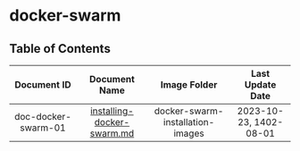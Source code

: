 # docker-swarm


## Table of Contents


|     Document ID      |          Document Name          |       Image Folder                 |   Last Update Date   |
|        :----:        |           :----------:          |        :----:                      |        :----:        |
| doc-docker-swarm-01  |  [installing-docker-swarm.md](https://github.com/hiwa-rashidi/docker-swarm/blob/main/installing-docker-swarm.md)   |   docker-swarm-installation-images | 2023-10-23, 1402-08-01  |

